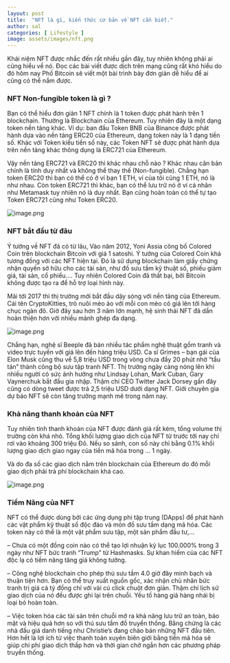 ```yaml
---
layout: post
title:  "NFT là gì, kiến thức cơ bản về NFT cần biết."
author: sal
categories: [ Lifestyle ]
image: assets/images/nft.png
---
```

Khái niệm NFT được nhắc đến rất nhiều gần đây, tuy nhiên không phải ai cũng hiểu về nó. Đọc các bài viết được dịch trên mạng cũng rất khó hiểu do đó hôm nay Phố Bitcoin sẽ viết một bài trình bày đơn giản dễ hiểu để ai cũng có thể nắm được.

### NFT Non-fungible token là gì ?
Bạn có thể hiểu đơn giản 1 NFT chính là 1 token được phát hành trên 1 blockchain. Thường là Blockchain của Ethereum. Tuy nhiên đây là một dạng token nền tảng khác. Ví dụ: ban đầu Token BNB của Binance được phát hành dựa vào nền tảng ERC20 của Ethereum, dạng token này là 1 dạng tiền số. Khác với Token kiểu tiền số này, các Token NFT sẽ được phát hành dựa trên nền tảng khác thông dụng là ERC721 của Ethereum.

Vậy nền tảng ERC721 và ERC20 thì khác nhau chỗ nào ? Khác nhau căn bản chính là tính duy nhất và không thể thay thế (Non-fungible). Chẳng hạn token ERC20 thì bạn có thể có ở ví bạn 1 ETH, ví của tôi cũng 1 ETH, nó là như nhau. Còn token ERC721 thì khác, bạn có thể lưu trữ nó ở ví cá nhân như Metamask tuy nhiên nó là duy nhất. Bạn cũng hoàn toàn có thể tự tạo Token ERC721 cũng như Token ERC20.

![image.png](https://images.viblo.asia/71678017-8a34-46fd-b016-e50a876a4e62.png)

### NFT bắt đầu từ đâu
Ý tưởng về NFT đã có từ lâu, Vào năm 2012, Yoni Assia công bố Colored Coin trên blockchain Bitcoin với giá 1 satoshi. Ý tưởng của Colored Coin khá tương đồng với các NFT hiện tại. Đó là sử dụng blockchain làm giấy chứng nhận quyền sở hữu cho các tài sản, như đồ sưu tầm kỹ thuật số, phiếu giảm giá, tài sản, cổ phiếu…. Tuy nhiên Colored Coin đã thất bại, bởi Bitcoin không được tạo ra để hỗ trợ loại hình này.

Mãi tới 2017 thì thị trường mới bắt đầu dậy sóng với nền tảng của Ethereum. Cái tên CryptoKitties, trò nuôi mèo ảo với mỗi con mèo có giá lên tới hàng chục ngàn đô. Giờ đây sau hơn 3 năm lớn mạnh, hệ sinh thái NFT đã dần hoàn thiện hơn với nhiều mảnh ghép đa dạng.

![image.png](https://images.viblo.asia/533a2b33-ceee-4a5a-b09d-2c3804efb890.png)

Chẳng hạn, nghệ sĩ Beeple đã bán nhiều tác phẩm nghệ thuật gồm tranh và video trực tuyến với giá lên đến hàng triệu USD. Ca sĩ Grimes – bạn gái của Elon Musk cũng thu về 5,8 triệu USD trong vòng chưa đầy 20 phút nhờ “tẩu tán” thành công bộ sưu tập tranh NFT. Thị trường ngày càng nóng lên khi nhiều người có sức ảnh hưởng như Lindsay Lohan, Mark Cuban, Gary Vaynerchuk bắt đầu gia nhập. Thậm chí CEO Twitter Jack Dorsey gần đây cũng có dòng tweet được trả 2,5 triệu USD dưới dạng NFT. Giới chuyên gia dự báo NFT sẽ còn tăng trưởng mạnh mẽ trong năm nay. 

### Khả năng thanh khoản của NFT
Tuy nhiên tính thanh khoản của NFT được đánh giá rất kém, tổng volume thị trường còn khá nhỏ. Tổng khối lượng giao dịch của NFT từ trước tới nay chỉ rơi vào khoảng 300 triệu Đô. Nếu so sánh, con số này chỉ bằng 0.1% khối lượng giao dịch giao ngay của tiền mã hóa trong … 1 ngày.

Và do đa số các giao dịch nằm trên blockchain của Ethereum do đó mỗi giao dịch phải trả phí blockchain khá cao.

![image.png](https://images.viblo.asia/ce4144db-9a57-42e6-a8b4-0bcbca6deb70.png)

### Tiềm Năng của NFT
NFT có thể được dùng bởi các ứng dụng phi tập trung (DApps) để phát hành các vật phẩm kỹ thuật số độc đáo và món đồ sưu tầm dạng mã hóa. Các token này có thể là một vật phẩm sưu tập, một sản phẩm đầu tư,…

– Chưa có một đồng coin nào có thể tạo lợi nhuận kỷ lục 100.000% trong 3 ngày như NFT bức tranh “Trump” từ Hashmasks. Sự khan hiếm của các NFT độc lạ có tiềm năng tăng giá không tưởng.

– Công nghệ blockchain cho phép thú sưu tầm 4.0 giờ đây minh bạch và thuận tiện hơn. Bạn có thể truy xuất nguồn gốc, xác nhận chủ nhân bức tranh trị giá cả tỷ đồng chỉ với vài cú click chuột đơn giản. Thậm chí lịch sử giao dịch của nó đều được ghi lại trên chuỗi. Yếu tố hàng giả hàng nhái bị loại bỏ hoàn toàn.

– Việc token hóa các tài sản trên chuỗi mở ra khả năng lưu trữ an toàn, bảo mật và hiệu quả hơn so với thú sưu tầm đồ truyền thống. Bằng chứng là các nhà đấu giá danh tiếng như Christie’s đang chào bán những NFT đầu tiên. Hơn hết là lợi ích từ việc thanh toán xuyên biên giới bằng tiền mã hóa sẽ giúp chi phí giao dịch thấp hơn và thời gian chờ ngắn hơn các phương pháp truyền thống.